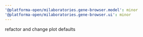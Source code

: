 ```yaml
---
'@platforma-open/milaboratories.gene-browser.model': minor
'@platforma-open/milaboratories.gene-browser.ui': minor
---
```


refactor and change plot defaults
